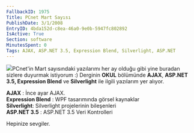 ```yaml
---
FallbackID: 1975
Title: PCnet Mart Sayısı
PublishDate: 3/1/2008
EntryID: 4bda152d-c8ea-46a0-9e0b-5947fc802892
IsActive: True
Section: software
MinutesSpent: 0
Tags: AJAX, ASP.NET 3.5, Expression Blend, Silverlight, ASP.NET
---
```

![](http://cdn.daron.yondem.com/assets/1975/pcnet.png)PCnet'in Mart
sayısındaki yazılarımı her ay olduğu gibi yine buradan sizlere duyurmak
istiyorum :) Derginin **OKUL** bölümünde **AJAX**, **ASP.NET 3.5,
Expression Blend** ve **Silverlight** ile ilgili yazılarım yer alıyor.

**AJAX** : İnce ayar AJAX.\
 **Expression Blend** : WPF tasarımında görsel kaynaklar\
 **Silverlight**: Silverlight projelerinin bileşenleri\
 **ASP.NET 3.5** : ASP.NET 3.5 Veri Kontrolleri

Hepinize sevgiler.


